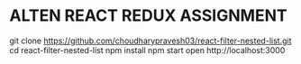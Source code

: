 ALTEN REACT REDUX ASSIGNMENT
=====================

git clone https://github.com/choudharypravesh03/react-filter-nested-list.git
cd react-filter-nested-list
npm install
npm start
open http://localhost:3000

